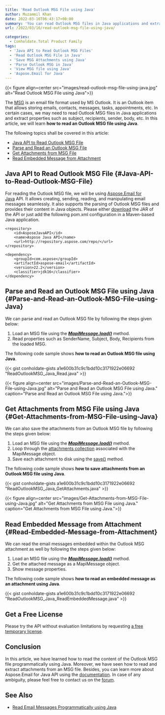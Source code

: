 ```yaml
---
title: 'Read Outlook MSG File using Java'
author: Muzammil Khan
date: 2022-03-16T06:43:17+00:00
summary: 'You can read Outlook MSG files in Java applications and extract properties such as subject, recipients, sender, body, etc. In this article, you will learn **how to read an Outlook MSG file using Java**.'
url: /2022/03/16/read-outlook-msg-file-using-java/

categories:
  - Conholdate.Total Product Family
tags:
  - 'Java API to Read Outlook MSG Files'
  - 'Read Outlook MSG File in Java'
  - 'Save MSG Attachments using Java'
  - 'Parse Outlook MSG in Java'
  - 'View MSG file using Java'
  - 'Aspose.Email for Java'
---
```


{{< figure align=center src="images/read-outlook-msg-file-using-java.jpg" alt="Read Outlook MSG File using Java">}}
 
The [MSG][1] is an email file format used by MS Outlook. It is an Outlook item that allows storing emails, contacts, messages, tasks, appointments, etc. In certain cases, we may need to read Outlook MSG files in Java applications and extract properties such as subject, recipients, sender, body, etc. In this article, we will learn **how to read an Outlook MSG file using Java**.

The following topics shall be covered in this article:

  * [Java API to Read Outlook MSG File][2]
  * [Parse and Read an Outlook MSG File][3]
  * [Get Attachments from MSG File][4]
  * [Read Embedded Message from Attachment][5]

## Java API to Read Outlook MSG File {#Java-API-to-Read-Outlook-MSG-File}

For reading the Outlook MSG file, we will be using [Aspose.Email for Java][6] API. It allows creating, sending, reading, and manipulating email messages seamlessly. It also supports the parsing of Outlook MSG files and provides their content in Java objects. Please either [download][7] the JAR of the API or just add the following pom.xml configuration in a Maven-based Java application.

```
<repository>
    <id>AsposeJavaAPI</id>
    <name>Aspose Java API</name>
    <url>http://repository.aspose.com/repo/</url>
</repository>
```

```
<dependency>
    <groupId>com.aspose</groupId>
    <artifactId>aspose-email</artifactId>
    <version>22.2</version>
    <classifier>jdk16</classifier>
</dependency>
```
## Parse and Read an Outlook MSG File using Java {#Parse-and-Read-an-Outlook-MSG-File-using-Java}

We can parse and read an Outlook MSG file by following the steps given below:

  1. Load an MSG file using the _**[MapiMessage.load()][8]**_ method.
  2. Read properties such as SenderName, Subject, Body, Recipients from the loaded MSG.

The following code sample shows **how to read an Outlook MSG file using Java**.

{{< gist conholdate-gists a1e600b31c9c1bdd10c3171922e06692 "ReadOutlookMSG_Java_Read.java" >}}

{{< figure align=center src="images/Parse-and-Read-an-Outlook-MSG-File-using-Java.jpg" alt="Parse and Read an Outlook MSG File using Java." caption="Parse and Read an Outlook MSG File using Java.">}}

## Get Attachments from MSG File using Java {#Get-Attachments-from-MSG-File-using-Java}

We can also save the attachments from an Outlook MSG file by following the steps given below:

  1. Load an MSG file using the _**[MapiMessage.load()][8]**_ method.
  2. Loop through the [attachments collection][9] associated with the MapiMessage object.
  3. Save each attachment to disk using the [save()][10] method.

The following code sample shows **how to save attachments from an Outlook MSG file using Java**.

{{< gist conholdate-gists a1e600b31c9c1bdd10c3171922e06692 "ReadOutlookMSG_Java_GetAttachments.java" >}}

{{< figure align=center src="images/Get-Attachments-from-MSG-File-using-Java.jpg" alt="Get Attachments from MSG File using Java." caption="Get Attachments from MSG File using Java.">}}

## Read Embedded Message from Attachment {#Read-Embedded-Message-from-Attachment}

We can read the email messages embedded within the Outlook MSG attachment as well by following the steps given below:

  1. Load an MSG file using the _**[MapiMessage.load()][8]**_ method.
  2. Get the attached message as a MapiMessage object.
  3. Show message properties.

The following code sample shows **how to read an embedded message as an attachment using Java**.

{{< gist conholdate-gists a1e600b31c9c1bdd10c3171922e06692 "ReadOutlookMSG_Java_ReadEmbeddedMessage.java" >}}

## Get a Free License

Please try the API without evaluation limitations by requesting [a free temporary license][11].

## Conclusion

In this article, we have learned how to read the content of the Outlook MSG file programmatically using Java. Moreover, we have seen how to read and extract attachments from an MSG file. Besides, you can learn more about Aspose.Email for Java API using the [documentation][12]. In case of any ambiguity, please feel free to contact us on the [forum][13].

## See Also

  * [Read Email Messages Programmatically using Java][14]

  [1]: https://docs.fileformat.com/email/msg/
  [2]: #Java-API-to-Read-Outlook-MSG-File
  [3]: #Parse-and-Read-an-Outlook-MSG-File-using-Java
  [4]: #Get-Attachments-from-MSG-File-using-Java
  [5]: #Read-Embedded-Message-from-Attachment
  [6]: https://products.aspose.com/email/java/
  [7]: https://downloads.aspose.com/email/java
  [8]: https://apireference.aspose.com/email/java/com.aspose.email/MapiMessage#load(java.lang.String)
  [9]: https://apireference.aspose.com/email//java/com.aspose.email/mapiattachmentCollection
  [10]: https://apireference.aspose.com/email/java/com.aspose.email/MapiAttachment#save(java.lang.String)
  [11]: https://purchase.conholdate.com/temporary-license
  [12]: https://docs.aspose.com/email/java/
  [13]: https://forum.aspose.com/c/email/12
  [14]: https://blog.aspose.com/2021/04/12/read-email-messages-programmatically-using-java/